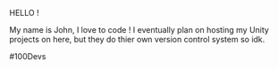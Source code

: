 HELLO ! 

My name is John, I love to code ! I eventually plan on hosting my Unity projects on here, but they do thier own version control system so idk. 

#100Devs 

<!---
JohnRobertStewart/JohnRobertStewart is a ✨ special ✨ repository because its `README.md` (this file) appears on your GitHub profile.
You can click the Preview link to take a look at your changes.
--->
